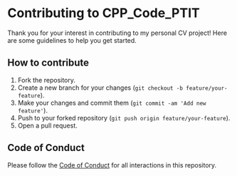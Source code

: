 # Contributing to CPP_Code_PTIT

Thank you for your interest in contributing to my personal CV project! Here are some guidelines to help you get started.

## How to contribute
1. Fork the repository.
2. Create a new branch for your changes (`git checkout -b feature/your-feature`).
3. Make your changes and commit them (`git commit -am 'Add new feature'`).
4. Push to your forked repository (`git push origin feature/your-feature`).
5. Open a pull request.

## Code of Conduct
Please follow the [Code of Conduct](CODE_OF_CONDUCT.md) for all interactions in this repository.